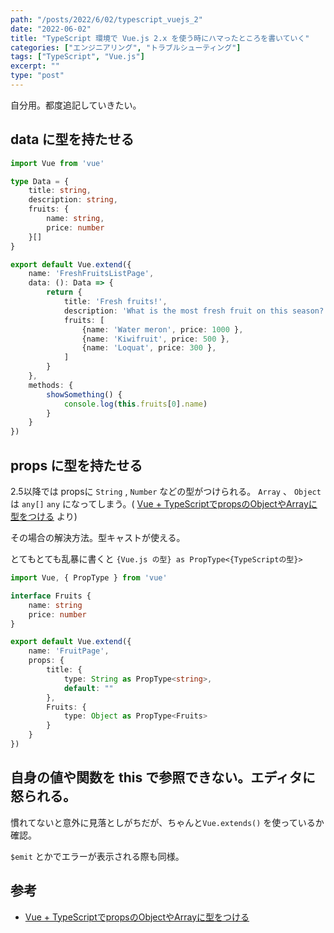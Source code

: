 ```yaml
---
path: "/posts/2022/6/02/typescript_vuejs_2"
date: "2022-06-02"
title: "TypeScript 環境で Vue.js 2.x を使う時にハマったところを書いていく" 
categories: ["エンジニアリング", "トラブルシューティング"]
tags: ["TypeScript", "Vue.js"]
excerpt: ""
type: "post"
---
```


自分用。都度追記していきたい。

## data に型を持たせる

```typescript
import Vue from 'vue'

type Data = {
	title: string,
	description: string,
	fruits: {
		name: string,
		price: number
	}[]
}

export default Vue.extend({
	name: 'FreshFruitsListPage',
	data: (): Data => {
		return {
			title: 'Fresh fruits!',
			description: 'What is the most fresh fruit on this season?',
			fruits: [
				{name: 'Water meron', price: 1000 },
				{name: 'Kiwifruit', price: 500 },
				{name: 'Loquat', price: 300 },
			]
		}
	},
	methods: {
		showSomething() {
			console.log(this.fruits[0].name)
		}
	}
})
```

## props に型を持たせる

2.5以降では propsに `String` , `Number` などの型がつけられる。
`Array` 、 `Object` は `any[]` `any` になってしまう。( [Vue + TypeScriptでpropsのObjectやArrayに型をつける](https://qiita.com/iMasanari/items/31d8a26c7ee22793585c) より)


その場合の解決方法。型キャストが使える。

とてもとても乱暴に書くと
`{Vue.js の型} as PropType<{TypeScriptの型}>`

```typescript
import Vue, { PropType } from 'vue'

interface Fruits {
	name: string
	price: number
}

export default Vue.extend({
	name: 'FruitPage',
	props: {
		title: {
			type: String as PropType<string>,
			default: ""
		},
		Fruits: {
			type: Object as PropType<Fruits>
		}
	}
})
```


## 自身の値や関数を this で参照できない。エディタに怒られる。

慣れてないと意外に見落としがちだが、ちゃんと`Vue.extends()` を使っているか確認。

`$emit` とかでエラーが表示される際も同様。


## 参考

-  [Vue + TypeScriptでpropsのObjectやArrayに型をつける](https://qiita.com/iMasanari/items/31d8a26c7ee22793585c)